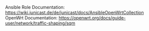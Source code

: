 Ansible Role Documentation: https://wiki.junicast.de/de/junicast/docs/AnsibleOpenWrtCollection
OpenWrt Documentation: https://openwrt.org/docs/guide-user/network/traffic-shaping/sqm
